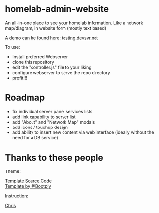 # homelab-admin-website
An all-in-one place to see your homelab information. Like a network map/diagram, in website form (mostly text based)

A demo can be found here: [testing.devsvr.net](http://testing.devsvr.net)

To use:
* Install preferred Webserver
* clone this repository
* edit the "controller.js" file to your liking
* configure webserver to serve the repo directory
* profit!!!

# Roadmap
* fix individual server panel services lists
* add link capability to server list
* add "About" and "Network Map" modals
* add icons / touchup design
* add ability to insert new content via web interface (ideally without the need for a DB service)

# Thanks to these people
Theme:

[Template Source Code](http://www.bootply.com/90113)  
[Template by @Bootply](http://bootply.com/templates)


Instruction:

[Chris](https://github.com/chirsch)
